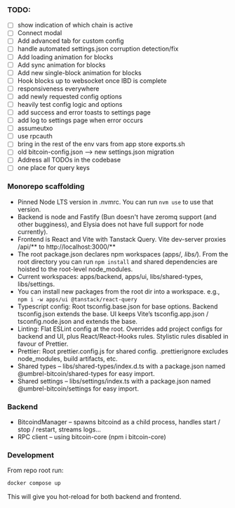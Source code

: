 ### TODO:
- [ ] show indication  of which chain is active
- [ ] Connect modal
- [ ] Add advanced tab for custom config
- [ ] handle automated settings.json corruption detection/fix
- [ ] Add loading animation for blocks
- [ ] Add sync animation for blocks
- [ ] Add new single-block animation for blocks
- [ ] Hook blocks up to websocket once IBD is complete
- [ ] responsiveness everywhere
- [ ] add newly requested config options
- [ ] heavily test config logic and options
- [ ] add success and error toasts to settings page
- [ ] add log to settings page when error occurs
- [ ] assumeutxo
- [ ] use rpcauth
- [ ] bring in the rest of the env vars from app store exports.sh
- [ ] old bitcoin-config.json --> new settings.json migration
- [ ] Address all TODOs in the codebase
- [ ] one place for query keys

### Monorepo scaffolding

- Pinned Node LTS version in .nvmrc. You can run `nvm use` to use that version.
- Backend is node and Fastify (Bun doesn't have zeromq support (and other bugginess), and Elysia does not have full support for node currently).
- Frontend is React and Vite with Tanstack Query. Vite dev-server proxies /api/** to http://localhost:3000/**
- The root package.json declares npm workspaces (apps/*, libs/*). From the root directory you can run `npm install` and shared dependencies are hoisted to the root-level node_modules.
- Current workspaces: apps/backend, apps/ui, libs/shared-types, libs/settings.
- You can install new packages from the root dir into a workspace. e.g., `npm i -w apps/ui @tanstack/react-query`
- Typescript config: Root tsconfig.base.json for base options. Backend tsconfig.json extends the base. UI keeps Vite’s tsconfig.app.json / tsconfig.node.json and extends the base.
- Linting: Flat ESLint config at the root. Overrides add project configs for backend and UI, plus React/React-Hooks rules. Stylistic rules disabled in favour of Prettier.
- Prettier: Root prettier.config.js for shared config. .prettierignore excludes node_modules, build artifacts, etc.
- Shared types – libs/shared-types/index.d.ts with a package.json named @umbrel-bitcoin/shared-types for easy import.
- Shared settings – libs/settings/index.ts with a package.json named @umbrel-bitcoin/settings for easy import.

### Backend

- BitcoindManager – spawns bitcoind as a child process, handles start / stop / restart, streams logs...
- RPC client – using bitcoin-core (npm i bitcoin-core)

### Development

From repo root run:

```sh
docker compose up
```

This will give you hot-reload for both backend and frontend.